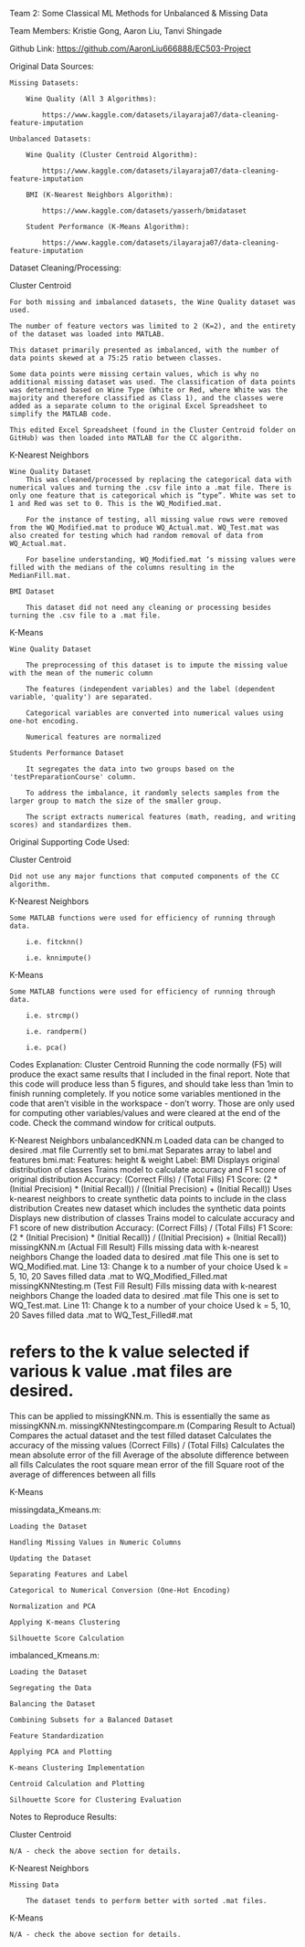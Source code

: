 Team 2: Some Classical ML Methods for Unbalanced & Missing Data


Team Members: Kristie Gong, Aaron Liu, Tanvi Shingade

Github Link: https://github.com/AaronLiu666888/EC503-Project

Original Data Sources: 

	Missing Datasets:
 
		Wine Quality (All 3 Algorithms):
  
			https://www.kaggle.com/datasets/ilayaraja07/data-cleaning-feature-imputation
   
	Unbalanced Datasets:
 
		Wine Quality (Cluster Centroid Algorithm):
  
			https://www.kaggle.com/datasets/ilayaraja07/data-cleaning-feature-imputation
   
		BMI (K-Nearest Neighbors Algorithm):
  
			https://www.kaggle.com/datasets/yasserh/bmidataset
   
		Student Performance (K-Means Algorithm):
  
			https://www.kaggle.com/datasets/ilayaraja07/data-cleaning-feature-imputation 

Dataset Cleaning/Processing:

Cluster Centroid

	For both missing and imbalanced datasets, the Wine Quality dataset was used. 
 
	The number of feature vectors was limited to 2 (K=2), and the entirety of the dataset was loaded into MATLAB. 
 
	This dataset primarily presented as imbalanced, with the number of data points skewed at a 75:25 ratio between classes. 
 
	Some data points were missing certain values, which is why no additional missing dataset was used. The classification of data points was determined based on Wine Type (White or Red, where White was the majority and therefore classified as Class 1), and the classes were added as a separate column to the original Excel Spreadsheet to simplify the MATLAB code.
 	
  	This edited Excel Spreadsheet (found in the Cluster Centroid folder on GitHub) was then loaded into MATLAB for the CC algorithm. 
   
K-Nearest Neighbors

	Wine Quality Dataset
		This was cleaned/processed by replacing the categorical data with numerical values and turning the .csv file into a .mat file. There is only one feature that is categorical which is “type”. White was set to 1 and Red was set to 0. This is the WQ_Modified.mat.
  
		For the instance of testing, all missing value rows were removed from the WQ_Modified.mat to produce WQ_Actual.mat. WQ_Test.mat was also created for testing which had random removal of data from WQ_Actual.mat.
  
		For baseline understanding, WQ_Modified.mat ‘s missing values were filled with the medians of the columns resulting in the MedianFill.mat.
  
	BMI Dataset
 
		This dataset did not need any cleaning or processing besides turning the .csv file to a .mat file.
K-Means

	Wine Quality Dataset
 
		The preprocessing of this dataset is to impute the missing value with the mean of the numeric column
  
		The features (independent variables) and the label (dependent variable, 'quality') are separated.
  
		Categorical variables are converted into numerical values using one-hot encoding. 
  
		Numerical features are normalized
  
	Students Performance Dataset
 
		It segregates the data into two groups based on the 'testPreparationCourse' column.
  
		To address the imbalance, it randomly selects samples from the larger group to match the size of the smaller group.
  
		The script extracts numerical features (math, reading, and writing scores) and standardizes them.

Original Supporting Code Used:

Cluster Centroid

	Did not use any major functions that computed components of the CC algorithm.

K-Nearest Neighbors

	Some MATLAB functions were used for efficiency of running through data.
 
		i.e. fitcknn()
  
		i.e. knnimpute()
  
K-Means

	Some MATLAB functions were used for efficiency of running through data. 

		i.e. strcmp()
 
		i.e. randperm()
 
		i.e. pca()

Codes Explanation:
Cluster Centroid
Running the code normally (F5) will produce the exact same results that I included in the final report. Note that this code will produce less than 5 figures, and should take less than 1min to finish running completely. If you notice some variables mentioned in the code that aren’t visible in the workspace - don’t worry. Those are only used for computing other variables/values and were cleared at the end of the code. Check the command window for critical outputs. 

K-Nearest Neighbors
unbalancedKNN.m
Loaded data can be changed to desired .mat file
Currently set to bmi.mat
Separates array to label and features
bmi.mat: 
Features: height & weight Label: BMI
Displays original distribution of classes 
Trains model to calculate accuracy and F1 score of original distribution
Accuracy: (Correct Fills) / (Total Fills)
F1 Score: (2 * (Initial Precision) * (Initial Recall)) / ((Initial Precision) + (Initial Recall))
Uses k-nearest neighbors to create synthetic data points to include in the class distribution
Creates new dataset which includes the synthetic data points
Displays new distribution of classes
Trains model to calculate accuracy and F1 score of new distribution
Accuracy: (Correct Fills) / (Total Fills)
F1 Score: (2 * (Initial Precision) * (Initial Recall)) / ((Initial Precision) + (Initial Recall))
missingKNN.m (Actual Fill Result)
Fills missing data with k-nearest neighbors
Change the loaded data to desired .mat file
This one is set to WQ_Modified.mat.
Line 13: Change k to a number of your choice
Used k = 5, 10, 20
Saves filled data .mat to WQ_Modified_Filled.mat
missingKNNtesting.m (Test Fill Result)
Fills missing data with k-nearest neighbors
Change the loaded data to desired .mat file 
This one is set to WQ_Test.mat.
Line 11: Change k to a number of your choice
Used k = 5, 10, 20
Saves filled data .mat to WQ_Test_Filled#.mat
# refers to the k value selected if various k value .mat files are desired.
This can be applied to missingKNN.m.
This is essentially the same as missingKNN.m.
missingKNNtestingcompare.m (Comparing Result to Actual)
Compares the actual dataset and the test filled dataset
Calculates the accuracy of the missing values
(Correct Fills) / (Total Fills)
Calculates the mean absolute error of the fill
Average of the absolute difference between all fills
Calculates the root square mean error of the fill
Square root of the average of differences between all fills

K-Means

missingdata_Kmeans.m:
	
 	Loading the Dataset
 
	Handling Missing Values in Numeric Columns
 
	Updating the Dataset
 
	Separating Features and Label
 
	Categorical to Numerical Conversion (One-Hot Encoding)
 
	Normalization and PCA
 
	Applying K-means Clustering
 
	Silhouette Score Calculation
 
imbalanced_Kmeans.m:

	Loading the Dataset
 
	Segregating the Data
 
	Balancing the Dataset
 
	Combining Subsets for a Balanced Dataset
 
	Feature Standardization
 
	Applying PCA and Plotting
 
	K-means Clustering Implementation
 
	Centroid Calculation and Plotting
 
	Silhouette Score for Clustering Evaluation

Notes to Reproduce Results:

Cluster Centroid

	N/A - check the above section for details. 

K-Nearest Neighbors

	Missing Data

		The dataset tends to perform better with sorted .mat files.

K-Means

	N/A - check the above section for details. 
